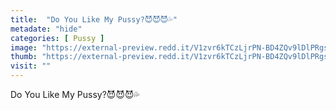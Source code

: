 ```yaml
---
title:  "Do You Like My Pussy?😈😈😈💦"
metadate: "hide"
categories: [ Pussy ]
image: "https://external-preview.redd.it/V1zvr6kTCzLjrPN-BD4ZQv9lDlPRgsBfN1Hjnkupvz0.jpg?auto=webp&s=05e6e38d7f72af299d36e4c8ab745d6ef261d8bb"
thumb: "https://external-preview.redd.it/V1zvr6kTCzLjrPN-BD4ZQv9lDlPRgsBfN1Hjnkupvz0.jpg?width=960&crop=smart&auto=webp&s=761e4c0b2994d27e2a6278a76df17682fdd1d310"
visit: ""
---
```

Do You Like My Pussy?😈😈😈💦
